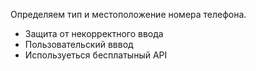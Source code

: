 Определяем тип и местоположение номера телефона.
- Защита от некорректного ввода
- Пользовательский вввод
- Используеться бесплатыный API